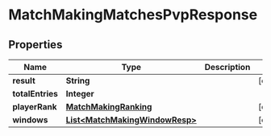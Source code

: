 

# MatchMakingMatchesPvpResponse


## Properties

| Name | Type | Description | Notes |
|------------ | ------------- | ------------- | -------------|
|**result** | **String** |  |  [optional] |
|**totalEntries** | **Integer** |  |  |
|**playerRank** | [**MatchMakingRanking**](MatchMakingRanking.md) |  |  [optional] |
|**windows** | [**List&lt;MatchMakingWindowResp&gt;**](MatchMakingWindowResp.md) |  |  [optional] |



